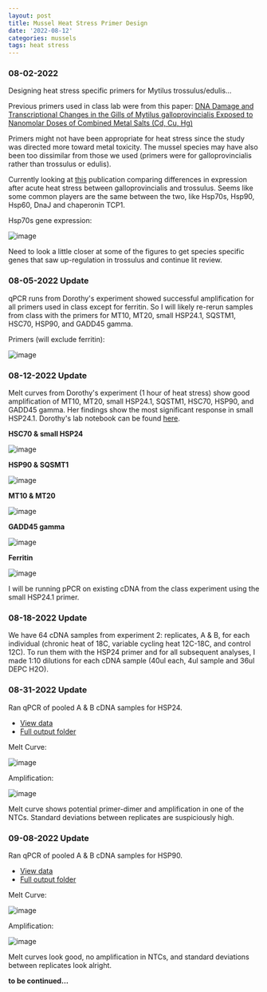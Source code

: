 ```yaml
---
layout: post
title: Mussel Heat Stress Primer Design
date: '2022-08-12'
categories: mussels
tags: heat stress
---
```


### 08-02-2022
Designing heat stress specific primers for Mytilus trossulus/edulis…

Previous primers used in class lab were from this paper: [DNA Damage and Transcriptional Changes in the Gills of Mytilus galloprovincialis Exposed to Nanomolar Doses of Combined Metal Salts (Cd, Cu, Hg)](https://journals.plos.org/plosone/article?id=10.1371/journal.pone.0054602#pone.0054602-Livak1)

Primers might not have been appropriate for heat stress since the study was directed more toward metal toxicity. The mussel species may have also been too dissimilar from those we used (primers were for galloprovincialis rather than trossulus or edulis).

Currently looking at [this](https://cob.silverchair-cdn.com/cob/content_public/journal/jeb/213/20/10.1242_jeb.046094/3/3548.pdf?Expires=1662675798&Signature=yRo3Amp2FmeLdu6th0ysrMrBJO3ai3txBJOVHYyQOf41WC-082GbJnwM7gogrwiXX-S9WbqCzYV3NtWoVsghPmwnFQ0Crr4tzIHZKdlWp-4bqv5JxcMsl004fh9A2St3kfLDusO9ilkQV~1UjfCshuQMTwyptW0cLuWVywDa~LbBKfPZruEA~AXr0S9AZuT5-XCsKH-pabvUXERTaXoNcpnFNvtM3ewkOP3jY~uJhmcu1mWN8TlN-eC-Pzj00FPb-K9pzOB~OGSNKTEz1rqZM8pAD8Um5XID2PBhFrm3gjhAPELVvLBvHh6l8qIALNO-hHMLnT5MTDwEMaYfWVrrDg__&Key-Pair-Id=APKAIE5G5CRDK6RD3PGA) publication comparing differences in expression after acute heat stress between galloprovincialis and trossulus. Seems like some common players are the same between the two, like Hsp70s, Hsp90, Hsp60, DnaJ and chaperonin TCP1.

Hsp70s gene expression:

![image](https://raw.githubusercontent.com/zbengt/zbengt.github.io/master/assets/img/Mussel_HeatStress_Primers_Hsp70s.png)

Need to look a little closer at some of the figures to get species specific genes that saw up-regulation in trossulus and continue lit review.

### 08-05-2022 Update
qPCR runs from Dorothy's experiment showed successful amplification for all primers used in class except for ferritin. So I will likely re-rerun samples from class with the primers for MT10, MT20, small HSP24.1, SQSTM1, HSC70, HSP90, and GADD45 gamma.

Primers (will exclude ferritin):

![image](https://raw.githubusercontent.com/zbengt/zbengt.github.io/master/assets/img/FISH541_Mussel_HeatStress_Primers.png)

### 08-12-2022 Update
Melt curves from Dorothy's experiment (1 hour of heat stress) show good amplification of MT10, MT20, small HSP24.1, SQSTM1, HSC70, HSP90, and GADD45 gamma. Her findings show the most significant response in small HSP24.1. Dorothy's lab notebook can be found [here](https://genefish.wordpress.com/author/dorolar/).

**HSC70 & small HSP24**

![image](https://raw.githubusercontent.com/zbengt/zbengt.github.io/master/assets/img/Mussel_HeatStress_HSC70-sHSP24.png)

**HSP90 & SQSMT1**

![image](https://raw.githubusercontent.com/zbengt/zbengt.github.io/master/assets/img/Mussel_HeatStress_HSP90-SQSMT1.png)

**MT10 & MT20**

![image](https://raw.githubusercontent.com/zbengt/zbengt.github.io/master/assets/img/Mussel_HeatStress_MT10-MT20.png)

**GADD45 gamma**

![image](https://raw.githubusercontent.com/zbengt/zbengt.github.io/master/assets/img/Mussel_HeatStress_GADD45.png)

**Ferritin**

![image](https://raw.githubusercontent.com/zbengt/zbengt.github.io/master/assets/img/Mussel_HeatStress_Ferritin.png)

I will be running pPCR on existing cDNA from the class experiment using the small HSP24.1 primer.

### 08-18-2022 Update
We have 64 cDNA samples from experiment 2: replicates, A & B, for each individual (chronic heat of 18C, variable cycling heat 12C-18C, and control 12C). To run them with the HSP24 primer and for all subsequent analyses, I made 1:10 dilutions for each cDNA sample (40ul each, 4ul sample and 36ul DEPC H2O).

### 08-31-2022 Update
Ran qPCR of pooled A & B cDNA samples for HSP24.

* [View data](https://docs.google.com/spreadsheets/d/1R94cfE804rsnnVULtMr3EdcrVhbc-2Zd813JzGFxB_8/edit?usp=sharing)
* [Full output folder](https://drive.google.com/drive/folders/1MGApIrCIWjuW92qNg4fLl7E1hM4wGON4?usp=sharing)

Melt Curve:

![image](https://raw.githubusercontent.com/zbengt/zbengt.github.io/master/assets/img/Mussel%20qPCR/08-31-2022/melt_curve.png)


Amplification:

![image](https://raw.githubusercontent.com/zbengt/zbengt.github.io/master/assets/img/Mussel%20qPCR/08-31-2022/amplification.png)

Melt curve shows potential primer-dimer and amplification in one of the NTCs. Standard deviations between replicates are suspiciously high. 

### 09-08-2022 Update
Ran qPCR of pooled A & B cDNA samples for HSP90.

* [View data](https://docs.google.com/spreadsheets/d/16AAFDXpL_6WE68svOdyC5H9ZU2gKQ5so9CqVwPqklgY/edit?usp=sharing)
* [Full output folder](https://drive.google.com/drive/folders/1PrBuZzbUfCa5KAIEYYW_ox13woH1kHVs?usp=sharing)

Melt Curve:

![image](https://raw.githubusercontent.com/zbengt/zbengt.github.io/master/assets/img/Mussel%20qPCR/09-08-2022/melt_curve.png)

Amplification:

![image](https://raw.githubusercontent.com/zbengt/zbengt.github.io/master/assets/img/Mussel%20qPCR/09-08-2022/amplification.png)

Melt curves look good, no amplification in NTCs, and standard deviations between replicates look alright.


**to be continued…**